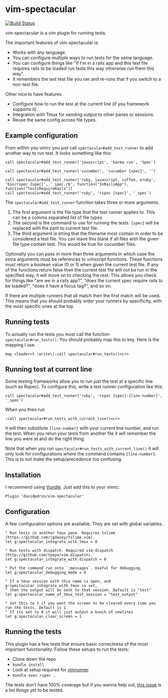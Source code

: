 # vim-spectacular

[![Build Status](https://travis-ci.org/davidpdrsn/vim-spectacular.svg?branch=master)](https://travis-ci.org/davidpdrsn/vim-spectacular)

vim-spectacular is a vim plugin for running tests.

The important features of vim-spectacular is:

- Works with any language.
- You can configure multiple ways to run tests for the same language.
- You can configure things like "if I'm in a rails app and this test file requires rails to be loaded run tests this way otherwise run them this way".
- It remembers the last test file you ran and re-runs that if you switch to a non-test file.

Other nice to have features

- Configure how to run the test at the current line (if you framework supports it).
- Integration with Tmux for sending output to other panes or sessions.
- Reuse the same config across file types.

## Example configuration

From within you vimrc you just call `spectacular#add_test_runner` to add another way to run test. It looks something like this:

```vim
call spectacular#add_test_runner('javascript', 'karma run', 'Spec')

call spectacular#add_test_runner('cucumber', 'cucumber {spec}', '')

call spectacular#add_test_runner('ruby, javascript, coffee, eruby', 'bin/rspec {spec}', '_spec.rb', function("InRailsApp"), function("TestsRequireRails"))
call spectacular#add_test_runner('ruby', 'rspec {spec}', '_spec')
```

The `spectacular#add_test_runner` function takes three or more arguments.

1. The first argument is the file type that the test runner applies to. This can be a comma separated list of file types.
2. The second is the command to use for running the tests. `{spec}` will be replaced with the path to current test file.
3. The third argument is string that the filename most contain in order to be considered a test file. You can leave this blank if all files with the given file type contain test. This would be true for cucumber files.

Optionally you can pass in more than three arguments in which case the extra arguments must be references to vimscript functions. These functions must return a boolean value (0 or 1) when given the current test file. If any of the functions return false then the current test file will not be run in the specified way, it will move on to checking the rest. This allows you check for things like "are we in a rails app?", "does the current spec require rails to be loaded?", "does it have a focus tag?", and so on.

If there are multiple runners that all match then the first match will be used. This means that you should probably order your runners by specificity, with the most specific ones at the top.

## Running tests
To actually run the tests you most call the function `spectacular#run_tests()`. You should probably map this to key. Here is the mapping I use.

```vim
map <leader>t :write\|:call spectacular#run_tests()<cr>
```

## Running test at current line

Some testing frameworks allow you to run just the test at a specific line (such as Rspec). To configure this, write a test runner configuration like this:

```vim
call spectacular#add_test_runner('ruby', 'rspec {spec}:{line-number}', '_spec')
```

When you then run

```vim
:call spectacular#run_tests_with_current_line()<cr>
```

It will then substitute `{line-number}` with your current line number, and run the test. When you rerun your tests from another file it will remember the line you were at and do the right thing.

Note that when you run `spectacular#run_tests_with_current_line()` it will only look for configurations where the command contains `{line-number}`. This is to not make the setup/precedence too confusing.

## Installation

I recommend using [Vundle](https://github.com/gmarik/Vundle.vim). Just add this to your vimrc:

```vim
Plugin 'davidpdrsn/vim-spectacular'
```

## Configuration

A few configuration options are available. They are set with global variables.

```vim
" Run tests in another tmux pane. Requires tslime (https://github.com/jgdavey/tslime.vim).
let g:spectacular_integrate_with_tmux = 0

" Run tests with dispatch. Required vim-dispatch (http://github.com/tpope/vim-dispatch).
let g:spectacular_integrate_with_dispatch = 0

" Put the command run onto `:messages`. Useful for debugging.
let g:spectacular_debugging_mode = 0

" If a tmux session with this name is open, and g:spectacular_integrate_with_tmux is set,
" then the output will be sent to that session. Default is "test"
let g:spectacular_name_of_tmux_test_session = "test_output"

" Set this to 1 if you want the screen to be cleared every time you run the tests. Default is 1
" If its set to 0 it will just output a bunch of newlines
let g:spectacular_clear_screen = 1
```

## Running the tests

This plugin has a few tests that ensure basic correctness of the most important functionality. Follow these setups to run the tests:

- Clone down the repo
- `bundle install`
- Look at setup required for [vimrunner](https://github.com/AndrewRadev/vimrunner)
- `bundle exec rspec .`

The tests don't have 100% coverage but if you wanna help out, [this issue](https://github.com/davidpdrsn/vim-spectacular/issues/10) is a list things yet to be tested.
